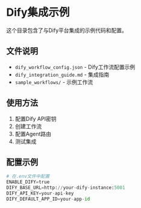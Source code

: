 # Dify集成示例

这个目录包含了与Dify平台集成的示例代码和配置。

## 文件说明

- `dify_workflow_config.json` - Dify工作流配置示例
- `dify_integration_guide.md` - 集成指南
- `sample_workflows/` - 示例工作流

## 使用方法

1. 配置Dify API密钥
2. 创建工作流
3. 配置Agent路由
4. 测试集成

## 配置示例

```python
# 在.env文件中配置
ENABLE_DIFY=true
DIFY_BASE_URL=http://your-dify-instance:5001
DIFY_API_KEY=your-api-key
DIFY_DEFAULT_APP_ID=your-app-id
```
